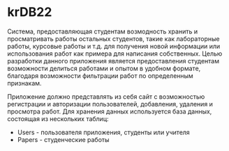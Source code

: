 # krDB22
Система, предоставляющая студентам возмодность хранить и просматривать работы остальных студентов, такие как лабораторные работы, курсовые работы и т.д. 
для получения новой информации или использования работ как примера для написания собственных. Целью разработки данного приложения является предоставления студентам возможности делиться работами и опытом в удобном формате, 
благодаря возможности фильтрации работ по определенным признакам.

Приложение должно представлять из себя сайт с возможностью регистрации и авторизации пользователей, добавления, удаления и просмотра работ.
Для хранения данных используется база данных, состоящая из нескольких таблиц:
- Users - пользователя приложения, студенты или учителя
- Papers - студенческие работы
